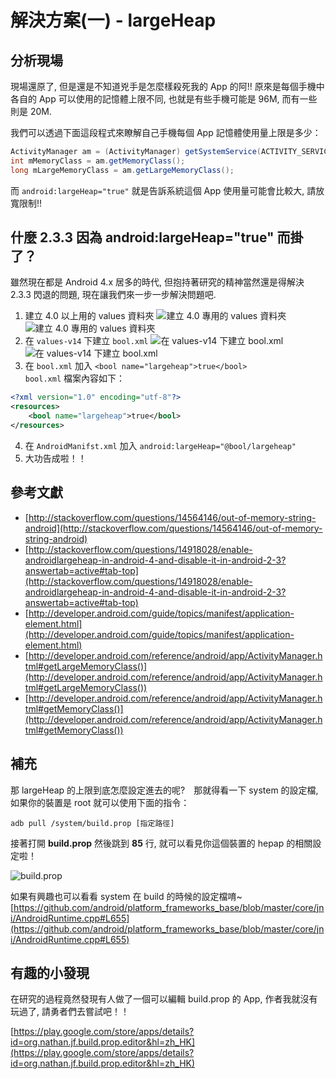 # 解決方案(一) - largeHeap

## 分析現場
現場還原了, 但是還是不知道兇手是怎麼樣殺死我的 App 的阿!!
原來是每個手機中各自的 App 可以使用的記憶體上限不同, 也就是有些手機可能是 96M, 而有一些則是 20M.

我們可以透過下面這段程式來瞭解自己手機每個 App 記憶體使用量上限是多少：
```java
ActivityManager am = (ActivityManager) getSystemService(ACTIVITY_SERVICE);
int mMemoryClass = am.getMemoryClass();
long mLargeMemoryClass = am.getLargeMemoryClass();
```

而 `android:largeHeap="true"` 就是告訴系統這個 App 使用量可能會比較大, 請放寬限制!!

## 什麼 2.3.3 因為 android:largeHeap="true" 而掛了？
雖然現在都是 Android 4.x 居多的時代, 但抱持著研究的精神當然還是得解決 2.3.3 閃退的問題, 現在讓我們來一步一步解決問題吧.

1. 建立 4.0 以上用的 values 資料夾
![建立 4.0 專用的 values 資料夾](http://api.drp.io/files/5481dc386da05.png)
![建立 4.0 專用的 values 資料夾](http://api.drp.io/files/5481dc3867c65.png)
2. 在 `values-v14` 下建立 `bool.xml`
![在 values-v14 下建立 bool.xml](http://api.drp.io/files/5481dc387e2d7.png)
![在 values-v14 下建立 bool.xml](http://api.drp.io/files/5481dc388e49c.png)
3. 在 `bool.xml` 加入 `<bool name="largeheap">true</bool>` </br>
`bool.xml` 檔案內容如下：
```xml
<?xml version="1.0" encoding="utf-8"?>
<resources>
    <bool name="largeheap">true</bool>
</resources>
```
4. 在 `AndroidManifst.xml` 加入 `android:largeHeap="@bool/largeheap"`
5. 大功告成啦！！


## 參考文獻

- [http://stackoverflow.com/questions/14564146/out-of-memory-string-android](http://stackoverflow.com/questions/14564146/out-of-memory-string-android)
- [http://stackoverflow.com/questions/14918028/enable-androidlargeheap-in-android-4-and-disable-it-in-android-2-3?answertab=active#tab-top](http://stackoverflow.com/questions/14918028/enable-androidlargeheap-in-android-4-and-disable-it-in-android-2-3?answertab=active#tab-top)
- [http://developer.android.com/guide/topics/manifest/application-element.html](http://developer.android.com/guide/topics/manifest/application-element.html)
- [http://developer.android.com/reference/android/app/ActivityManager.html#getLargeMemoryClass()](http://developer.android.com/reference/android/app/ActivityManager.html#getLargeMemoryClass())
- [http://developer.android.com/reference/android/app/ActivityManager.html#getMemoryClass()](http://developer.android.com/reference/android/app/ActivityManager.html#getMemoryClass())

## 補充

那 largeHeap 的上限到底怎麼設定進去的呢?　那就得看一下 system 的設定檔, 如果你的裝置是 root 就可以使用下面的指令：

```
adb pull /system/build.prop [指定路徑]
```

接著打開 **build.prop** 然後跳到 **85** 行, 就可以看見你這個裝置的 hepap 的相關設定啦！

![build.prop](http://api.drp.io/files/54812a0b33b67.png)

如果有興趣也可以看看 system 在 build 的時候的設定檔唷~
[https://github.com/android/platform_frameworks_base/blob/master/core/jni/AndroidRuntime.cpp#L655](https://github.com/android/platform_frameworks_base/blob/master/core/jni/AndroidRuntime.cpp#L655)


## 有趣的小發現

在研究的過程竟然發現有人做了一個可以編輯 build.prop 的 App, 作者我就沒有玩過了, 請勇者們去嘗試吧！！

[https://play.google.com/store/apps/details?id=org.nathan.jf.build.prop.editor&hl=zh_HK](https://play.google.com/store/apps/details?id=org.nathan.jf.build.prop.editor&hl=zh_HK)

